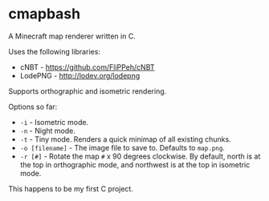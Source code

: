 cmapbash
========

A Minecraft map renderer written in C.

Uses the following libraries:
- cNBT - https://github.com/FliPPeh/cNBT
- LodePNG - http://lodev.org/lodepng

Supports orthographic and isometric rendering.

Options so far:
- `-i` - Isometric mode.
- `-n` - Night mode.
- `-t` - Tiny mode. Renders a quick minimap of all existing chunks.
- `-o [filename]` - The image file to save to. Defaults to `map.png`.
- `-r [#]` - Rotate the map `#` x 90 degrees clockwise.
By default, north is at the top in orthographic mode,
and northwest is at the top in isometric mode.

This happens to be my first C project.
